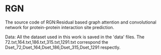 # RGN
The source code of RGN:Residual based graph attention and convolutional network for protein-protein interaction site prediction.

Data:
All the dataset used in this work is saved in the 'data' files. The 72.txt,164.txt,186.txt,315.txt,1291.txt correspond the Dset_72,Dset_164,Dset_186,Dset_315,Dset_1291 respectly.

